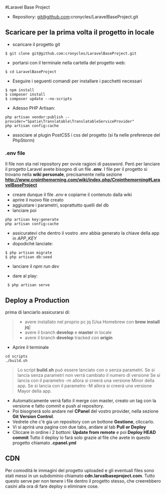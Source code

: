 #Laravel Base Project
* Repository: git@github.com:cronycles/LaravelBaseProject.git

## Scaricare per la prima volta il progetto in locale
* scaricare il progetto git
```
$ git clone git@github.com:cronycles/LaravelBaseProject.git
```
* portarsi con il terminale nella cartella del progetto web:
```
$ cd LaravelBaseProject
```
* Eseguire i seguenti comandi per installare i pacchetti necessari
```
$ npm install
$ composer install
$ composer update --no-scripts
```
* Adesso PHP Artisan:
```
php artisan vendor:publish --provider="Spatie\Translatable\TranslatableServiceProvider"
php artisan config:cache
```
* associare al plugin PostCSS i css del progetto (si fa nelle preferenze del PhpStorm)

### .env file
Il file non sta nel repository per ovvie ragioni di password. 
Peró per lanciare il progetto Laravel avete bisogno di un file **.env**.
I file per il progetto si trovano nella **wiki personale**, precisamente nella sezione **http://www.crointhemorning.com/wiki/index.php/Crointhemorning#LaravelBaseProject**
* creare dunque il file _.env_ e copiarne il contenuto dalla wiki
* aprire il nuovo file creato
* aggiustare i parametri, soprattutto quelli del db
* lanciare poi

```
php artisan key:generate
php artisan config:cache
```
* assicuratevi che dentro il vostro .env abbia generato la chiave della app in *APP_KEY*
* dopodiché lanciate:

```
$ php artisan migrate
$ php artisan db:seed
```
* lanciare il _npm run dev_

* dare al play:
```
 $ php artisan serve
```

## Deploy a Production
prima di lanciarlo assicurarsi di:
>* avere installato nel proprio pc jq [Usa Homebrew con **brew install jq**]
>* avere il branch **develop** e **master** in locale
>* avere il branch **develop** tracked con **origin**

* Aprire il terminale

```
cd scripts
./build.sh

```
> Lo script __build.sh__ puó essere lanciato con o senza parametri. Se si lancia senza parametri non verrá cambiato il numero di versione
> Se si lancia con il parametro -m allora si creerá una versione Minor della app.
> Se si lancia con il parametro -M allora si creerá una versione Mayor della app.

* Automaticamente verrá fatto il merge con master, creato un tag con la versione e fatto commit e push al repository.
* Poi bisognerá solo andare nel **CPanel** del vostro provider, nella sezione **Git Version Control**.
* Vedrete che c'è gia un repository con un bottone **Gestione**, cliccarlo.
* Vi si aprirá una pagina con due tabs, andare al tab **Pull or Deploy**
* Cliccare in ordine i 2 bottoni: **Update from remote** e poi **Deploy HEAD commit**
Tutto il deploy lo fará solo grazie al file che avete in questo progetto chiamato **.cpanel.yml**

## CDN
Per comoditá le immagini del progetto uploaded e gli eventuali files sono stati messi in un subdominio chiamato **cdn.larvalbaseproject.com**.
Tutto questo serve per non tenere i file dentro il progetto stesso, che creerebbero casini alla ora di fare deploy o eliminare cose.
